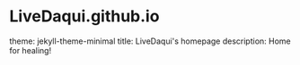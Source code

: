 # LiveDaqui.github.io
theme: jekyll-theme-minimal
title: LiveDaqui's homepage
description: Home for healing!
